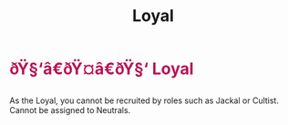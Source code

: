 ﻿---
lang: en-US
title: Loyal
prev: Lazy
next: Lucky
---
# <font color=#b71556>ðŸ§‘â€ðŸ¤â€ðŸ§‘ <b>Loyal</b></font> <Badge text="Helpful" type="tip" vertical="middle"/>

As the Loyal, you cannot be recruited by roles such as Jackal or Cultist.<br>
Cannot be assigned to Neutrals.